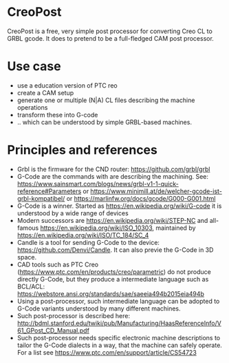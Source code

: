 # CreoPost

CreoPost is a free, very simple post processor for converting Creo CL to GRBL gcode.
It does to pretend to be a full-fledged CAM post processor.

# Use case

* use a education version of PTC reo
* create a CAM setup
* generate one or multiple (N|A) CL files describing the machine operations
* transform these into G-code
* .. which can be understood by simple GRBL-based machines.

# Principles and references

* Grbl is the firmware for the CND router: https://github.com/grbl/grbl
* G-Code are the commands with are describing the machining. See: https://www.sainsmart.com/blogs/news/grbl-v1-1-quick-reference#Parameters or https://www.minimill.at/de/welcher-gcode-ist-grbl-kompatibel/ or https://marlinfw.org/docs/gcode/G000-G001.html
* G-Code is a winner. Started as https://en.wikipedia.org/wiki/G-code it is understood by a wide range of devices
* Modern successors are https://en.wikipedia.org/wiki/STEP-NC and all-famous https://en.wikipedia.org/wiki/ISO_10303, maintained by https://en.wikipedia.org/wiki/ISO/TC_184/SC_4
* Candle is a tool for sending G-Code to the device: https://github.com/Denvi/Candle. It can also previe the G-Code in 3D space.
* CAD tools such as PTC Creo (https://www.ptc.com/en/products/creo/parametric) do not produce directly G-Code, but they produce a intermediate language such as BCL/ACL: https://webstore.ansi.org/standards/sae/saeeia494b2015eia494b
* Using a post-processor, such intermediate language can be adopted to G-Code variants understood by many different machines. 
* Such post-processor is described here: http://bdml.stanford.edu/twiki/pub/Manufacturing/HaasReferenceInfo/V61_GPost_CD_Manual.pdf
* Such post-processor needs specific electronic machine descriptions to tailor the G-Code dialects in a way, that the machine can safely operate. For a list see https://www.ptc.com/en/support/article/CS54723
